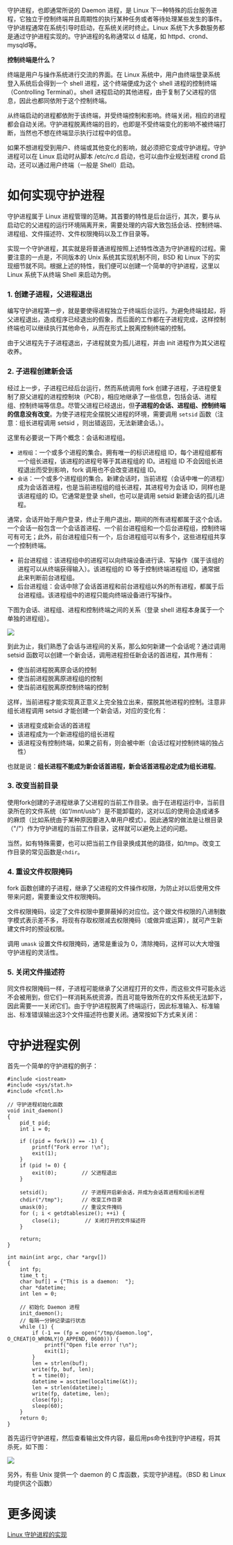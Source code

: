 
守护进程，也即通常所说的 Daemon 进程，是 Linux 下一种特殊的后台服务进程，它独立于控制终端并且周期性的执行某种任务或者等待处理某些发生的事件。守护进程通常在系统引导时启动，在系统关闭时终止。Linux 系统下大多数服务都是通过守护进程实现的。守护进程的名称通常以 d 结尾，如 httpd、crond、mysqld等。

**控制终端是什么？**

终端是用户与操作系统进行交流的界面。在 Linux 系统中，用户由终端登录系统登入系统后会得到一个 shell 进程，这个终端便成为这个 shell 进程的控制终端（Controlling Terminal）。shell 进程启动的其他进程，由于复制了父进程的信息，因此也都同依附于这个控制终端。

从终端启动的进程都依附于该终端，并受终端控制和影响。终端关闭，相应的进程都会自动关闭。守护进程脱离终端的目的，也即是不受终端变化的影响不被终端打断，当然也不想在终端显示执行过程中的信息。

如果不想进程受到用户、终端或其他变化的影响，就必须把它变成守护进程。守护进程可以在 Linux 启动时从脚本 /etc/rc.d 启动，也可以由作业规划进程 crond 启动，还可以通过用户终端（一般是 Shell）启动。

# 如何实现守护进程

守护进程属于 Linux 进程管理的范畴。其首要的特性是后台运行，其次，要与从启动它的父进程的运行环境隔离开来，需要处理的内容大致包括会话、控制终端、进程组、文件描述符、文件权限掩码以及工作目录等。

实现一个守护进程，其实就是将普通进程按照上述特性改造为守护进程的过程。需要注意的一点是，不同版本的 Unix 系统其实现机制不同，BSD 和 Linux 下的实现细节就不同。根据上述的特性，我们便可以创建一个简单的守护进程，这里以 Linux 系统下从终端 Shell 来启动为例。

### 1. 创建子进程，父进程退出

编写守护进程第一步，就是要使得进程独立于终端后台运行。为避免终端挂起，将父进程退出，造成程序已经退出的假象，而后面的工作都在子进程完成，这样控制终端也可以继续执行其他命令，从而在形式上脱离控制终端的控制。

由于父进程先于子进程退出，子进程就变为孤儿进程，并由 init 进程作为其父进程收养。

### 2. 子进程创建新会话

经过上一步，子进程已经后台运行，然而系统调用 fork 创建子进程，子进程便复制了原父进程的进程控制块（PCB），相应地继承了一些信息，包括会话、进程组、控制终端等信息。尽管父进程已经退出，但**子进程的会话、进程组、控制终端的信息没有改变**。为使子进程完全摆脱父进程的环境，需要调用 `setsid` 函数（注意：组长进程调用 setsid ，则出错返回，无法新建会话。）。

这里有必要说一下两个概念：会话和进程组。

* `进程组`：一个或多个进程的集合。拥有唯一的标识进程组 ID，每个进程组都有一个组长进程，该进程的进程号等于其进程组的 ID。进程组 ID 不会因组长进程退出而受到影响，fork 调用也不会改变进程组 ID。
* `会话`：一个或多个进程组的集合。新建会话时，当前进程（会话中唯一的进程）成为会话首进程，也是当前进程组的组长进程，其进程号为会话 ID，同样也是该进程组的 ID。它通常是登录 shell，也可以是调用 setsid 新建会话的孤儿进程。

通常，会话开始于用户登录，终止于用户退出，期间的所有进程都属于这个会话。一个会话一般包含一个会话首进程、一个前台进程组和一个后台进程组，控制终端可有可无；此外，前台进程组只有一个，后台进程组可以有多个，这些进程组共享一个控制终端。

* 前台进程组：该进程组中的进程可以向终端设备进行读、写操作（属于该组的进程可以从终端获得输入）。该进程组的 ID 等于控制终端进程组 ID，通常据此来判断前台进程组。
* 后台进程组：会话中除了会话首进程和前台进程组以外的所有进程，都属于后台进程组。该进程组中的进程只能向终端设备进行写操作。

下图为会话、进程组、进程和控制终端之间的关系（登录 shell 进程本身属于一个单独的进程组）。

![][1]

到此为止，我们熟悉了会话与进程间的关系，那么如何新建一个会话呢？通过调用 setsid 函数可以创建一个新会话，调用进程担任新会话的首进程，其作用有：

* 使当前进程脱离原会话的控制
* 使当前进程脱离原进程组的控制
* 使当前进程脱离原控制终端的控制

这样，当前进程才能实现真正意义上完全独立出来，摆脱其他进程的控制。注意非组长进程调用 setsid 才能创建一个新会话，对应的变化有：

* 该进程变成新会话的首进程
* 该进程成为一个新进程组的组长进程
* 该进程没有控制终端，如果之前有，则会被中断（会话过程对控制终端的独占性）

也就是说：**组长进程不能成为新会话首进程，新会话首进程必定成为组长进程**。

### 3. 改变当前目录

使用fork创建的子进程继承了父进程的当前工作目录。由于在进程运行中，当前目录所在的文件系统（如“/mnt/usb”）是不能卸载的，这对以后的使用会造成诸多的麻烦（比如系统由于某种原因要进入单用户模式）。因此通常的做法是让根目录（"/"）作为守护进程的当前工作目录，这样就可以避免上述的问题。

当然，如有特殊需要，也可以把当前工作目录换成其他的路径，如/tmp。改变工作目录的常见函数是`chdir`。

### 4. 重设文件权限掩码

fork 函数创建的子进程，继承了父进程的文件操作权限，为防止对以后使用文件带来问题，需要重设文件权限掩码。

文件权限掩码，设定了文件权限中要屏蔽掉的对应位。这个跟文件权限的八进制数字模式表示差不多，将现有存取权限减去权限掩码（或做异或运算），就可产生新建文件时的预设权限。

调用 `umask` 设置文件权限掩码，通常是重设为 0，清除掩码，这样可以大大增强守护进程的灵活性。

### 5. 关闭文件描述符

同文件权限掩码一样，子进程可能继承了父进程打开的文件，而这些文件可能永远不会被用到，但它们一样消耗系统资源，而且可能导致所在的文件系统无法卸下，因此需要一一关闭它们。由于守护进程脱离了终端运行，因此标准输入、标准输出、标准错误输出这3个文件描述符也要关闭。通常按如下方式来关闭：

# 守护进程实例

首先一个简单的守护进程的例子：

    #include <iostream>
    #include <sys/stat.h>
    #include <fcntl.h>
    
    // 守护进程初始化函数
    void init_daemon()
    {
        pid_t pid;
        int i = 0;
    
        if ((pid = fork()) == -1) {
            printf("Fork error !\n");
            exit(1);
        }
        if (pid != 0) {
            exit(0);        // 父进程退出
        }
    
        setsid();           // 子进程开启新会话，并成为会话首进程和组长进程
        chdir("/tmp");      // 改变工作目录
        umask(0);           // 重设文件掩码
        for (; i < getdtablesize(); ++i) {
            close(i);        // 关闭打开的文件描述符
        }
    
        return;
    }
    
    int main(int argc, char *argv[])
    {
        int fp;
        time_t t;
        char buf[] = {"This is a daemon:  "};
        char *datetime;
        int len = 0;
    
        // 初始化 Daemon 进程
        init_daemon();
        // 每隔一分钟记录运行状态
        while (1) {
            if (-1 == (fp = open("/tmp/daemon.log", O_CREAT|O_WRONLY|O_APPEND, 0600))) {
                printf("Open file error !\n");
                exit(1);
            }
            len = strlen(buf);
            write(fp, buf, len);
            t = time(0);
            datetime = asctime(localtime(&t));
            len = strlen(datetime);
            write(fp, datetime, len);
            close(fp);
            sleep(60);
        }
        return 0;
    }

首先运行守护进程，然后查看输出文件内容，最后用ps命令找到守护进程，将其杀死，如下图：

![][2]

另外，有些 Unix 提供一个 daemon 的 C 库函数，实现守护进程。（BSD 和 Linux 均提供这个函数）

# 更多阅读

[Linux 守护进程的实现](http://alfred-sun.github.io/blog/2015/06/18/daemon-implementation/)

[1]: https://cs-offer-1251736664.cos.ap-beijing.myqcloud.com/Linux_OS_Daemon_1.png
[2]: https://cs-offer-1251736664.cos.ap-beijing.myqcloud.com/Linux_OS_Daemon_2.png


